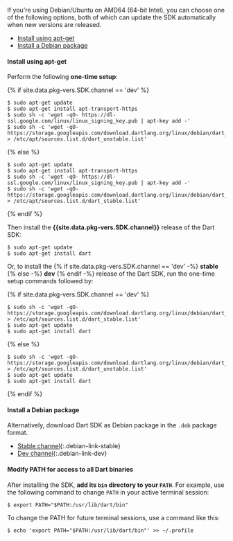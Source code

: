 If you're using Debian/Ubuntu on AMD64 (64-bit Intel), you can choose one of the
following options, both of which can update the SDK automatically when new
versions are released.

* [Install using apt-get](#install-using-apt-get)
* [Install a Debian package](#install-a-debian-package)

#### Install using apt-get

Perform the following **one-time setup**:

{% if site.data.pkg-vers.SDK.channel == 'dev' %}
```terminal
$ sudo apt-get update
$ sudo apt-get install apt-transport-https
$ sudo sh -c 'wget -qO- https://dl-ssl.google.com/linux/linux_signing_key.pub | apt-key add -'
$ sudo sh -c 'wget -qO- https://storage.googleapis.com/download.dartlang.org/linux/debian/dart_unstable.list > /etc/apt/sources.list.d/dart_unstable.list'
```
{% else %}
```terminal
$ sudo apt-get update
$ sudo apt-get install apt-transport-https
$ sudo sh -c 'wget -qO- https://dl-ssl.google.com/linux/linux_signing_key.pub | apt-key add -'
$ sudo sh -c 'wget -qO- https://storage.googleapis.com/download.dartlang.org/linux/debian/dart_stable.list > /etc/apt/sources.list.d/dart_stable.list'
```
{% endif %}

Then install the
**{{site.data.pkg-vers.SDK.channel}}**
release of the Dart SDK:

```terminal
$ sudo apt-get update
$ sudo apt-get install dart
```

Or, to install the
{% if site.data.pkg-vers.SDK.channel == 'dev' -%}
**stable**
{% else -%}
**dev**
{% endif -%}
release of the Dart SDK,
run the one-time setup commands followed by:

{% if site.data.pkg-vers.SDK.channel == 'dev' %}
```terminal
$ sudo sh -c 'wget -qO- https://storage.googleapis.com/download.dartlang.org/linux/debian/dart_stable.list > /etc/apt/sources.list.d/dart_stable.list'
$ sudo apt-get update
$ sudo apt-get install dart
```
{% else %}
```terminal
$ sudo sh -c 'wget -qO- https://storage.googleapis.com/download.dartlang.org/linux/debian/dart_unstable.list > /etc/apt/sources.list.d/dart_unstable.list'
$ sudo apt-get update
$ sudo apt-get install dart
```
{% endif %}


#### Install a Debian package

Alternatively, download Dart SDK as Debian package in the `.deb` package format.

- [Stable channel](#){:.debian-link-stable}
- [Dev channel](#){:.debian-link-dev}


#### Modify PATH for access to all Dart binaries

After installing the SDK, **add its `bin` directory to your `PATH`**. For example,
use the following command to change `PATH` in your active terminal session:

```terminal
$ export PATH="$PATH:/usr/lib/dart/bin"
```

To change the PATH for future terminal sessions, use a command like this:

```terminal
$ echo 'export PATH="$PATH:/usr/lib/dart/bin"' >> ~/.profile
```
